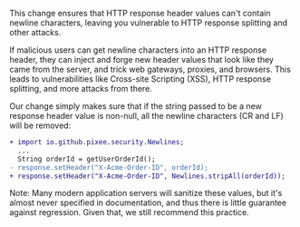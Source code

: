 This change ensures that HTTP response header values can't contain newline characters, leaving you vulnerable to HTTP response splitting and other attacks.

If malicious users can get newline characters into an HTTP response header, they can inject and forge new header values that look like they came from the server, and trick web gateways, proxies, and browsers. This leads to vulnerabilities like Cross-site Scripting (XSS), HTTP response splitting, and more attacks from there.

Our change simply makes sure that if the string passed to be a new response header value is non-null, all the newline characters (CR and LF) will be removed:
```diff
+ import io.github.pixee.security.Newlines;
  ...
  String orderId = getUserOrderId();
- response.setHeader("X-Acme-Order-ID", orderId);
+ response.setHeader("X-Acme-Order-ID", Newlines.stripAll(orderId));
```

Note: Many modern application servers will sanitize these values, but it's almost never specified in documentation, and thus there is little guarantee against regression. Given that, we still recommend this practice.
